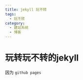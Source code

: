 ```yaml
---
title: jekyll 玩不转
tags:
  - 玩不转
category: 
  - 建站系统
  - 博客
---
```


# 玩转玩不转的jekyll

因为 `github pages` 